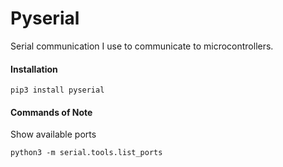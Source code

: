 # Pyserial

Serial communication I use to communicate to microcontrollers.

#### Installation
```shell
pip3 install pyserial
```
#### Commands of Note
Show available ports
```shell
python3 -m serial.tools.list_ports
```